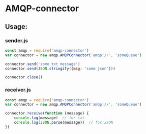 # AMQP-connector

## Usage:

### sender.js
```js
const amqp = require('amqp-connector')
var connector = new amqp.AMQPConnector('amqp://', 'someQueue')

connector.send('some txt message')
connector.send(JSON.stringify({msg: 'some json'}))

connector.close()
```

### receiver.js
```js
const amqp = require('amqp-connector')
var connector = new amqp.AMQPConnector('amqp://', 'someQueue')

connector.receive(function (message) {
    console.log(message)  // for txt
    console.log(JSON.parse(message))  // for JSON
})
```
